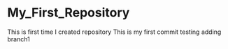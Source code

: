 # My_First_Repository
This is first time I created repository
This is my first commit testing
adding branch1
